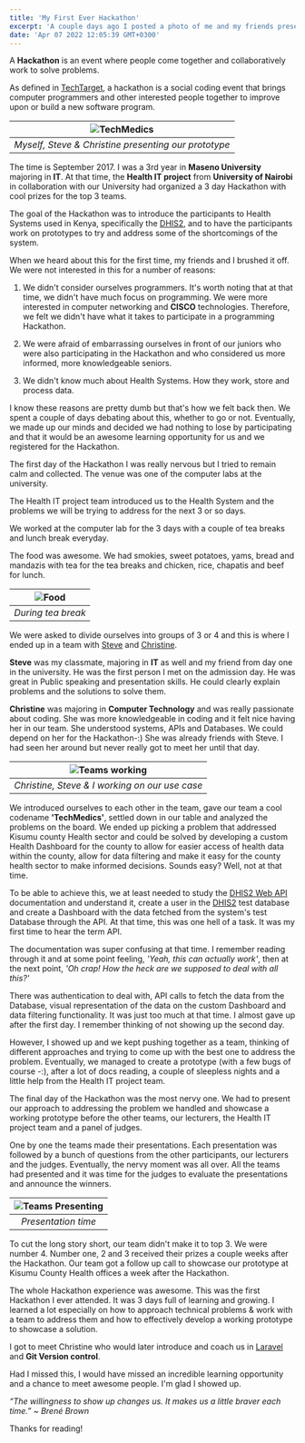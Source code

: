 ```yaml
---
title: 'My First Ever Hackathon'
excerpt: 'A couple days ago I posted a photo of me and my friends presenting a prototype in a Hackathon almost 5 years ago and they both commented reminiscing the whole experience we had back then, so I decided to write something about the event.'
date: 'Apr 07 2022 12:05:39 GMT+0300'
---
```


A <b>Hackathon</b> is an event where people come together and collaboratively work to solve problems. 

As defined in [TechTarget](https://www.techtarget.com/searchcio/definition/hackathon#:~:text=A%20hackathon%2C%20also%20known%20as,an%20event%20marked%20by%20endurance.), a hackathon is a social coding event that brings computer programmers and other interested people together to improve upon or build a new software program.

| ![TechMedics](/images/posts/tech-medics.jpg) |
|:--:| 
| *Myself, Steve & Christine presenting our prototype* |

The time is September 2017. I was a 3rd year in <b>Maseno University</b> majoring in <b>IT</b>. At that time, the <b>Health IT project</b> from <b>University of Nairobi</b> in collaboration with our University had organized a 3 day Hackathon with cool prizes for the top 3 teams.

The goal of the Hackathon was to introduce the participants to Health Systems used in Kenya, specifically the [DHIS2](https://dhis2.org/), and to have the participants work on prototypes to try and address some of the shortcomings of the system.

When we heard about this for the first time, my friends and I brushed it off. We were not interested in this for a number of reasons:

1. We didn't consider ourselves programmers. It's worth noting that at that time, we didn't have much focus on programming. We were more interested in computer networking and <b>CISCO</b> technologies. Therefore, we felt we didn't have what it takes to participate in a programming Hackathon.

2. We were afraid of embarrassing ourselves in front of our juniors who were also participating in the Hackathon and who considered us more informed, more knowledgeable seniors.

3. We didn't know much about Health Systems. How they work, store and process data.

I know these reasons are pretty dumb but that's how we felt back then. We spent a couple of days debating about this, whether to go or not. Eventually, we made up our minds and decided we had nothing to lose by participating and that it would be an awesome learning opportunity for us and we registered for the Hackathon.

The first day of the Hackathon I was really nervous but I tried to remain calm and collected. The venue was one of the computer labs at the university. 

The Health IT project team introduced us to the Health System and the problems we will be trying to address for the next 3 or so days.

We worked at the computer lab for the 3 days with a couple of tea breaks and lunch break everyday. 

The food was awesome. We had smokies, sweet potatoes, yams, bread and mandazis with tea for the tea breaks and chicken, rice, chapatis and beef for lunch.

| ![Food](/images/posts/tea.jpg) |
|:--:| 
| *During tea break* |

We were asked to divide ourselves into groups of 3 or 4 and this is where I ended up in a team with [Steve](https://ke.linkedin.com/in/stephenodhiamboodipo) and [Christine](https://www.linkedin.com/in/christine-njoroge-70385211a/). 

<b>Steve</b> was my classmate, majoring in <b>IT</b> as well and my friend from day one in the university. He was the first person I met on the admission day. He was great in Public speaking and presentation skills. He could clearly explain problems and the solutions to solve them.

<b>Christine</b> was majoring in <b>Computer Technology</b> and was really passionate about coding. She was more knowledgeable in coding and it felt nice having her in our team. She understood systems, APIs and Databases. We could depend on her for the Hackathon-:) She was already friends with Steve. I had seen her around but never really got to meet her until that day.

| ![Teams working](/images/posts/tech-medics-work.jpg) |
|:--:| 
| *Christine, Steve & I working on our use case* |

We introduced ourselves to each other in the team, gave our team a cool codename <b>'TechMedics'</b>, settled down in our table and analyzed the problems on the board. We ended up picking a problem that addressed Kisumu county Health sector and could be solved by developing a custom Health Dashboard for the county to allow for easier access of health data within the county, allow for data filtering and make it easy for the county health sector to make informed decisions. Sounds easy? Well, not at that time.

To be able to achieve this, we at least needed to study the [DHIS2 Web API](https://docs.dhis2.org/en/develop/using-the-api/dhis-core-version-235/web-api.html) documentation and understand it, create a user in the [DHIS2](https://dhis2.org/) test database and create a Dashboard with the data fetched from the system's test Database through the API. At that time, this was one hell of a task. It was my first time to hear the term API.

The documentation was super confusing at that time. I remember reading through it and at some point feeling, *'Yeah, this can actually work'*, then at the next point, *'Oh crap! How the heck are we supposed to deal with all this?'*

There was authentication to deal with, API calls to fetch the data from the Database, visual representation of the data on the custom Dashboard and data filtering functionality. It was just too much at that time. I almost gave up after the first day. I remember thinking of not showing up the second day. 

However, I showed up and we kept pushing together as a team, thinking of different approaches and trying to come up with the best one to address the problem. Eventually, we managed to create a prototype (with a few bugs of course -:), after a lot of docs reading, a couple of sleepless nights and a little help from the Health IT project team.

The final day of the Hackathon was the most nervy one. We had to present our approach to addressing the problem we handled and showcase a working prototype before the other teams, our lecturers, the Health IT project team and a panel of judges.

One by one the teams made their presentations. Each presentation was followed by a bunch of questions from the other participants, our lecturers and the judges. Eventually, the nervy moment was all over. All the teams had presented and it was time for the judges to evaluate the presentations 
and announce the winners.

| ![Teams Presenting](/images/posts/presentation.jpg) |
|:--:| 
| *Presentation time* |

To cut the long story short, our team didn't make it to top 3. We were number 4. Number one, 2 and 3 received their prizes a couple weeks after the Hackathon. Our team got a follow up call to showcase our prototype at Kisumu County Health offices a week after the Hackathon. 

The whole Hackathon experience was awesome. This was the first Hackathon I ever attended. It was 3 days full of learning and growing. I learned a lot especially on how to approach technical problems & work with a team to address them and how to effectively develop a working prototype to showcase a solution. 

I got to meet Christine who would later introduce and coach us in [Laravel](https://laravel.com/) and <b>Git Version control</b>.

Had I missed this, I would have missed an incredible learning opportunity and a chance to meet awesome people. I'm glad I showed up.

*“The willingness to show up changes us. It makes us a little braver each time.” ~ Brené Brown*

Thanks for reading!